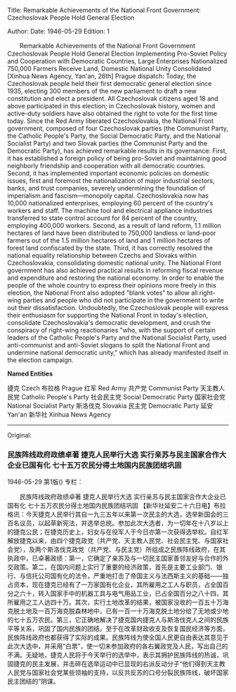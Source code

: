Title: Remarkable Achievements of the National Front Government: Czechoslovak People Hold General Election

Author: 
Date: 1946-05-29
Edition: 1

　　Remarkable Achievements of the National Front Government
    Czechoslovak People Hold General Election
    Implementing Pro-Soviet Policy and Cooperation with Democratic Countries, Large Enterprises Nationalized
    750,000 Farmers Receive Land, Domestic National Unity Consolidated
    [Xinhua News Agency, Yan'an, 26th] Prague dispatch: Today, the Czechoslovak people held their first democratic general election since 1935, electing 300 members of the new parliament to draft a new constitution and elect a president. All Czechoslovak citizens aged 18 and above participated in this election; in Czechoslovak history, women and active-duty soldiers have also obtained the right to vote for the first time today. Since the Red Army liberated Czechoslovakia, the National Front government, composed of four Czechoslovak parties (the Communist Party, the Catholic People's Party, the Social Democratic Party, and the National Socialist Party) and two Slovak parties (the Communist Party and the Democratic Party), has achieved remarkable results in its governance: First, it has established a foreign policy of being pro-Soviet and maintaining good neighborly friendship and cooperation with all democratic countries. Second, it has implemented important economic policies on domestic issues, first and foremost the nationalization of major industrial sectors, banks, and trust companies, severely undermining the foundation of imperialism and fascism—monopoly capital. Czechoslovakia now has 10,000 nationalized enterprises, employing 60 percent of the country's workers and staff. The machine tool and electrical appliance industries transferred to state control account for 84 percent of the country, employing 400,000 workers. Second, as a result of land reform, 1.1 million hectares of land have been distributed to 750,000 landless or land-poor farmers out of the 1.5 million hectares of land and 1 million hectares of forest land confiscated by the state. Third, it has correctly resolved the national equality relationship between Czechs and Slovaks within Czechoslovakia, consolidating domestic national unity. The National Front government has also achieved practical results in reforming fiscal revenue and expenditure and restoring the national economy. In order to enable the people of the whole country to express their opinions more freely in this election, the National Front also adopted "blank votes" to allow all right-wing parties and people who did not participate in the government to write out their dissatisfaction. Undoubtedly, the Czechoslovak people will express their enthusiasm for supporting the National Front in today's election, consolidate Czechoslovakia's democratic development, and crush the conspiracy of right-wing reactionaries "who, with the support of certain leaders of the Catholic People's Party and the National Socialist Party, used anti-communist and anti-Soviet slogans to split the National Front and undermine national democratic unity," which has already manifested itself in the election campaign.

**Named Entities**

捷克    Czech
布拉格  Prague
红军    Red Army
共产党  Communist Party
天主教人民党 Catholic People's Party
社会民主党  Social Democratic Party
国家社会党  National Socialist Party
斯洛伐克    Slovakia
民主党  Democratic Party
延安    Yan'an
新华社   Xinhua News Agency



<hr /> 

Original: 


### 民族阵线政府政绩卓著  捷克人民举行大选  实行亲苏与民主国家合作大企业已国有化  七十五万农民分得土地国内民族团结巩固

1946-05-29
第1版()
专栏：

　　民族阵线政府政绩卓著
    捷克人民举行大选
    实行亲苏与民主国家合作大企业已国有化
    七十五万农民分得土地国内民族团结巩固
    【新华社延安二十六日电】布拉格讯：今天捷克人民举行其自一九三五年以来第一次民主的大选，选举新国会的三百名议员，以起草新宪法，并选举总统。参加此次大选者，为一切年在十八岁以上的捷克公民；在捷克历史上，妇女与在役军人于今日亦第一次获得选举权。自红军解放捷克以来，由四个捷克政党（共产党、天主教人民党、社会民主党、与国家社会党），及两个斯洛伐克政党（共产党、与民主党）所组成之民族阵线政府，在其执政中，已卓著政绩：第一，它确定了亲苏及与一切民主国家善邻友好与合作的外交政策。第二，在国内问题上实行了重要的经济政策，首先是主要工业部门、银行、与信托公司国有化的法令，严重地打击了帝国主义与法西斯主义的基础——独占资本，现在捷克已经有了一万家国有化企业，其所雇用之工人与职员，占全国百分之六十，转入国家手中的机器工具与电气用品工业，已占全国百分之八十四，其所雇用之工人达四十万。其次，实行土地改革的结果，被国家没收的一百五十万海克脱土地及一百万海克脱森林地中，已有一百一十万海克脱土地分给了无地或少地的七十五万农民。第三，它正确地解决了捷克国内捷克人与斯洛伐克人之间的民族平等关系，巩固了国内民族的团结。至于在改革财政收支及恢复国民经济等方面，民族阵线政府也都获得了实际的成果。民族阵线为使全国人民更自由表达其意见于此次大选中，并采用“白票”，使一切未参加政府的各右翼政党及人民，写出自己的不满。无疑地，捷克人民将于今天举行的选举中，表示其拥护民族阵线的热诚，巩固捷克的民主发展，并击碎在选举运动中已显现的右派反动分子“他们得到天主教人民党与国家社会党某些领袖的支持，以反共反苏的口号分裂民族阵线，破坏国家民主团结的”阴谋。
